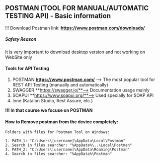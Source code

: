 ## POSTMAN (TOOL FOR MANUAL/AUTOMATIC TESTING API) - Basic information

!!! Download Postman link: **https://www.postman.com/downloads/**

##### Safety Reason

It is very important to download desktop version and not working on WebSite only

#### Tools for API Testing

1. POSTMAN **https://www.postman.com/** --> The most popular tool for REST API Testing (manually and automatically)
2. SWAGGER **https://swagger.io/**--> Documentation usage mainly
3. SOAPUI **https://www.soapui.org/**--> Used specially for SOAP API
4. Inne (Katalon Studio, Rest Assure, etc.)

**!!! In that course we focuse on POSTMAN**

#### How to Remove postman from the device completely:
```
Folders with files for Postman Tool on Windows:

1. PATH_1: "C:\Users\[username]\AppData\Local\Postman"
2. Search in files searcher: "%AppData%\..\Local\Postman"
3. PATH_2: "C:\Users\[username]\AppData\Roaming\Postman"
4. Search in files searcher: "%AppData%\Postman"
```
